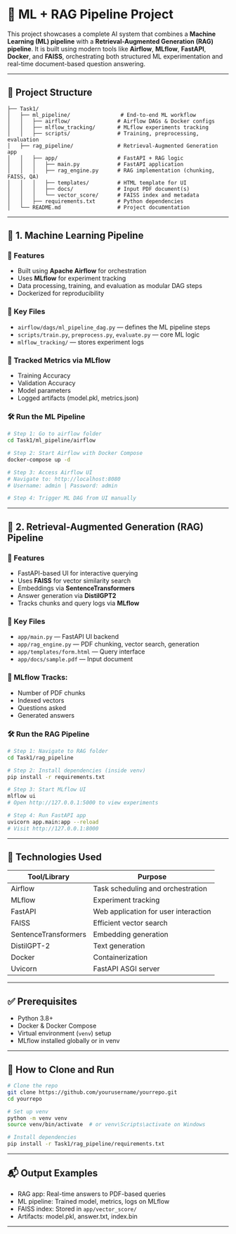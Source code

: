 
# 🧠 ML + RAG Pipeline Project

This project showcases a complete AI system that combines a **Machine Learning (ML) pipeline** with a **Retrieval-Augmented Generation (RAG) pipeline**. It is built using modern tools like **Airflow**, **MLflow**, **FastAPI**, **Docker**, and **FAISS**, orchestrating both structured ML experimentation and real-time document-based question answering.

---

## 📁 Project Structure

```
├── Task1/
│   ├── ml_pipeline/                # End-to-end ML workflow
│   │   ├── airflow/               # Airflow DAGs & Docker configs
│   │   ├── mlflow_tracking/       # MLflow experiments tracking
│   │   ├── scripts/               # Training, preprocessing, evaluation
│   ├── rag_pipeline/              # Retrieval-Augmented Generation app
│   │   ├── app/                   # FastAPI + RAG logic
│   │   │   ├── main.py            # FastAPI application
│   │   │   ├── rag_engine.py      # RAG implementation (chunking, FAISS, QA)
│   │   │   ├── templates/         # HTML template for UI
│   │   │   ├── docs/              # Input PDF document(s)
│   │   │   └── vector_score/      # FAISS index and metadata
│   │   ├── requirements.txt       # Python dependencies
│   └── README.md                  # Project documentation
```

---

## 🚀 1. Machine Learning Pipeline

### 📌 Features

* Built using **Apache Airflow** for orchestration
* Uses **MLflow** for experiment tracking
* Data processing, training, and evaluation as modular DAG steps
* Dockerized for reproducibility

### 📂 Key Files

* `airflow/dags/ml_pipeline_dag.py` — defines the ML pipeline steps
* `scripts/train.py`, `preprocess.py`, `evaluate.py` — core ML logic
* `mlflow_tracking/` — stores experiment logs

### 🧪 Tracked Metrics via MLflow

* Training Accuracy
* Validation Accuracy
* Model parameters
* Logged artifacts (model.pkl, metrics.json)

### 🛠️ Run the ML Pipeline

```bash
# Step 1: Go to airflow folder
cd Task1/ml_pipeline/airflow

# Step 2: Start Airflow with Docker Compose
docker-compose up -d

# Step 3: Access Airflow UI
# Navigate to: http://localhost:8080
# Username: admin | Password: admin

# Step 4: Trigger ML DAG from UI manually
```

---

## 🧠 2. Retrieval-Augmented Generation (RAG) Pipeline

### 📌 Features

* FastAPI-based UI for interactive querying
* Uses **FAISS** for vector similarity search
* Embeddings via **SentenceTransformers**
* Answer generation via **DistilGPT2**
* Tracks chunks and query logs via **MLflow**

### 📂 Key Files

* `app/main.py` — FastAPI UI backend
* `app/rag_engine.py` — PDF chunking, vector search, generation
* `app/templates/form.html` — Query interface
* `app/docs/sample.pdf` — Input document

### 🧪 MLflow Tracks:

* Number of PDF chunks
* Indexed vectors
* Questions asked
* Generated answers

### 🛠️ Run the RAG Pipeline

```bash
# Step 1: Navigate to RAG folder
cd Task1/rag_pipeline

# Step 2: Install dependencies (inside venv)
pip install -r requirements.txt

# Step 3: Start MLflow UI
mlflow ui
# Open http://127.0.0.1:5000 to view experiments

# Step 4: Run FastAPI app
uvicorn app.main:app --reload
# Visit http://127.0.0.1:8000
```

---

## 🧱 Technologies Used

| Tool/Library         | Purpose                              |
| -------------------- | ------------------------------------ |
| Airflow              | Task scheduling and orchestration    |
| MLflow               | Experiment tracking                  |
| FastAPI              | Web application for user interaction |
| FAISS                | Efficient vector search              |
| SentenceTransformers | Embedding generation                 |
| DistilGPT-2          | Text generation                      |
| Docker               | Containerization                     |
| Uvicorn              | FastAPI ASGI server                  |

---

## ✅ Prerequisites

* Python 3.8+
* Docker & Docker Compose
* Virtual environment (`venv`) setup
* MLflow installed globally or in venv

---

## 📌 How to Clone and Run

```bash
# Clone the repo
git clone https://github.com/yourusername/yourrepo.git
cd yourrepo

# Set up venv
python -m venv venv
source venv/bin/activate  # or venv\Scripts\activate on Windows

# Install dependencies
pip install -r Task1/rag_pipeline/requirements.txt
```

---

## 📬 Output Examples

* RAG app: Real-time answers to PDF-based queries
* ML pipeline: Trained model, metrics, logs on MLflow
* FAISS index: Stored in `app/vector_score/`
* Artifacts: model.pkl, answer.txt, index.bin

---
